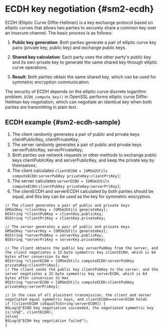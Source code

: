 # ECDH key negotiation {#sm2-ecdh}

ECDH (Elliptic Curve Diffie-Hellman) is a key exchange protocol based on elliptic curves that allows two parties to securely share a common key over an insecure channel. The basic process is as follows:

1. **Public key generation**: Both parties generate a pair of elliptic curve key pairs (private key, public key) and exchange public keys.

2. **Shared key calculation**: Each party uses the other party's public key and its own private key to generate the same shared key through elliptic curve operations.

3. **Result**: Both parties obtain the same shared key, which can be used for symmetric encryption communication.

The security of ECDH depends on the elliptic curve discrete logarithm problem. `ECDH_compute_key()` in OpenSSL performs elliptic curve Diffie-Hellman key negotiation, which can negotiate an identical key when both parties are transmitting in plain text.

## ECDH example {#sm2-ecdh-sample}

1. The client randomly generates a pair of public and private keys clientPublicKey, clientPrivateKey;
2. The server randomly generates a pair of public and private keys serverPublicKey, serverPrivateKey;
3. Both parties use network requests or other methods to exchange public keys clientPublicKey and serverPublicKey, and keep the private key by themselves;
4. The client calculates `clientECDH = [GMSm2Utils computeECDH:serverPubKey privateKey:clientPriKey]`;
5. The server calculates `serverECDH = [GMSm2Utils computeECDH:clientPubKey privateKey:serverPriKey]`;
6. The clientECDH and serverECDH calculated by both parties should be equal, and this key can be used as the key for symmetric encryption.

```objc
// The client generates a pair of public and private keys
GMSm2Key *clientKey = [GMSm2Utils generateKey];
NSString *clientPubKey = clientKey.publicKey;
NSString *clientPriKey = clientKey.privateKey;

// The server generates a pair of public and private keys
GMSm2Key *serverKey = [GMSm2Utils generateKey];
NSString *serverPubKey = serverKey.publicKey;
NSString *serverPriKey = serverKey.privateKey;

// The client obtains the public key serverPubKey from the server, and the client negotiates a 32-byte symmetric key clientECDH, which is 64 bytes after conversion to Hex
NSString *clientECDH = [GMSm2Utils computeECDH:serverPubKey privateKey:clientPriKey];
// The client sends the public key clientPubKey to the server, and the server negotiates a 32-byte symmetric key serverECDH, which is 64 bytes after conversion to Hex
NSString *serverECDH = [GMSm2Utils computeECDH:clientPubKey privateKey:serverPriKey];

// In the case of all plaintext transmission, the client and server negotiated equal symmetric keys, and clientECDH==serverECDH holds
if ([clientECDH isEqualToString:serverECDH]) {
NSLog(@"ECDH key negotiation succeeded, the negotiated symmetric key is:\n%@", clientECDH);
}else{
NSLog(@"ECDH key negotiation failed");
}
```
